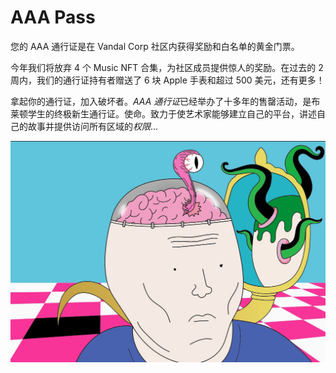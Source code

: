 # AAA Pass

您的 AAA 通行证是在 Vandal Corp 社区内获得奖励和白名单的黄金门票。

今年我们将放弃 4 个 Music NFT 合集，为社区成员提供惊人的奖励。在过去的 2 周内，我们的通行证持有者赠送了 6 块 Apple 手表和超过 500 美元，还有更多！

拿起你的通行证，加入破坏者。*AAA 通行证*已经举办了十多年的售罄活动，是布莱顿学生的终极新生通行证。使命。致力于使艺术家能够建立自己的平台，讲述自己的故事并提供访问所有区域的*权限*...

![NFT](1.jpg)

